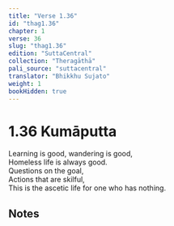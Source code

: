 ```yaml
---
title: "Verse 1.36"
id: "thag1.36"
chapter: 1
verse: 36
slug: "thag1.36"
edition: "SuttaCentral"
collection: "Theragāthā"
pali_source: "suttacentral"
translator: "Bhikkhu Sujato"
weight: 1
bookHidden: true
---
```


# 1.36 Kumāputta

Learning is good, wandering is good,  
Homeless life is always good.  
Questions on the goal,  
Actions that are skilful,  
This is the ascetic life for one who has nothing.  

## Notes